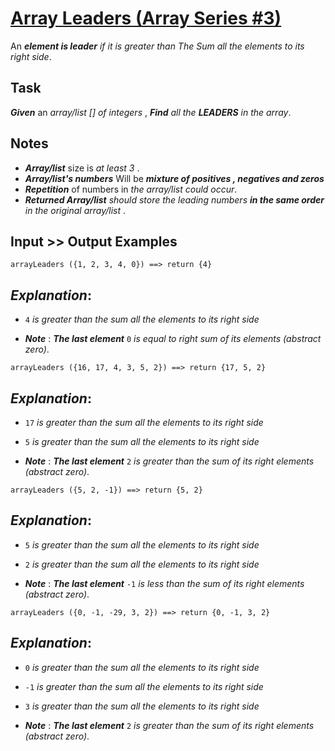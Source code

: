 # [Array Leaders (Array Series #3)](https://www.codewars.com/kata/array-leaders-array-series-number-3 "https://www.codewars.com/kata/5a651865fd56cb55760000e0")

An **_element is leader_** *if it is greater than The Sum all the elements to its right side*.

## Task

**_Given_** an *array/list [] of integers* , **_Find_** *all the **_LEADERS_** in the array*.

## Notes 

* **_Array/list_** size is *at least 3* .
* **_Array/list's numbers_**  Will be **_mixture of positives , negatives and  zeros_** 
* **_Repetition_** of numbers in *the array/list could occur*.
* **_Returned Array/list_** *should store the leading numbers **_in the same order_** in the original array/list* .

## Input >> Output Examples 

```
arrayLeaders ({1, 2, 3, 4, 0}) ==> return {4}
```

## **_Explanation_**: 

* `4`  *is greater than the sum all the elements to its right side*

* **_Note_** : **_The last element_** `0`  *is equal to right sum of its elements (abstract zero)*.

```
arrayLeaders ({16, 17, 4, 3, 5, 2}) ==> return {17, 5, 2}
```

## **_Explanation_**: 

* `17`  *is greater than the sum all the elements to its right side*

* `5`  *is greater than the sum all the elements to its right side*

* **_Note_** : **_The last element_**  `2`  *is  greater than the sum of its right elements (abstract zero)*. 

```
arrayLeaders ({5, 2, -1}) ==> return {5, 2}
```

## **_Explanation_**: 

* `5`  *is greater than the sum all the elements to its right side*

* `2`  *is greater than the sum all the elements to its right side*

* **_Note_** : **_The last element_**  `-1`  *is less than the sum of its right elements (abstract zero)*.


```
arrayLeaders ({0, -1, -29, 3, 2}) ==> return {0, -1, 3, 2}
```

## **_Explanation_**: 

* `0`  *is greater than the sum all the elements to its right side*

* `-1`  *is greater than the sum all the elements to its right side*

* `3`  *is greater than the sum all the elements to its right side*

* **_Note_** : **_The last element_**  `2`  *is  greater than the sum of its right elements (abstract zero)*. 